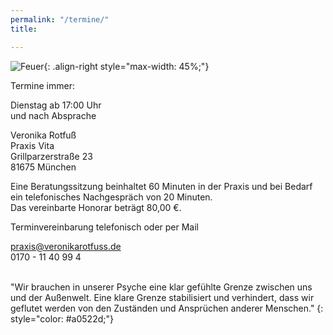 ```yaml
---
permalink: "/termine/"
title: 

---
```

  
![Feuer](/website/assets/images/Termine_Feuer.jpg){: .align-right style="max-width: 45%;"}

Termine immer:

Dienstag ab 17:00 Uhr  
und nach Absprache

Veronika Rotfuß  
Praxis Vita  
Grillparzerstraße 23  
81675 München

Eine Beratungssitzung beinhaltet 60 Minuten in der Praxis und bei Bedarf ein telefonisches Nachgespräch von 20 Minuten.  
Das vereinbarte Honorar beträgt 80,00 €.

Terminvereinbarung telefonisch oder per Mail

praxis@veronikarotfuss.de  
0170 - 11 40 99 4

<br>
"Wir brauchen in unserer Psyche eine klar gefühlte Grenze zwischen uns und der Außenwelt. Eine klare Grenze stabilisiert und verhindert, dass wir geflutet werden von den Zuständen und Ansprüchen anderer Menschen."  
{: style="color: #a0522d;"}
